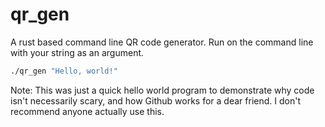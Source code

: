 # qr_gen
A rust based command line QR code generator. Run on the command line with your string as an argument.

```bash
./qr_gen "Hello, world!"
```
Note: This was just a quick hello world program to demonstrate why code isn't necessarily scary, and how Github works for a dear friend. I don't recommend anyone actually use this.